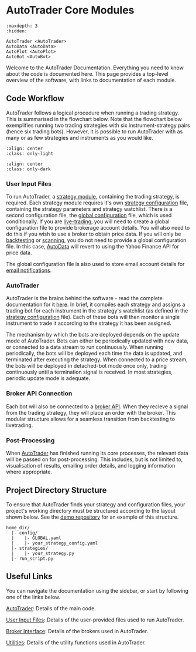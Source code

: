 # AutoTrader Core Modules



```{toctree}
:maxdepth: 3
:hidden:
   
AutoTrader <AutoTrader>
AutoData <AutoData>
AutoPlot <AutoPlot>
AutoBot <AutoBot>
```



Welcome to the AutoTrader Documentation. Everything you need to know about the code is documented here.
This page provides a top-level overview of the software, with links to documentation of each module.


## Code Workflow
AutoTrader follows a logical procedure when running a trading strategy. This is summarised in the flowchart below.
Note that the flowchart below exemplifies running two trading strategies with six instrument-strategy pairs (hence
six trading bots). However, it is possible to run AutoTrader with as many or as few strategies and instruments as 
you would like.

```{image} ../assets/images/light-code-workflow.svg
:align: center
:class: only-light
```

```{image} ../assets/images/dark-code-workflow.svg
:align: center
:class: only-dark
```



### User Input Files
To run AutoTrader, a [strategy module](trading-strategy), containing the trading strategy, is required. Each strategy module
requires it's own [strategy configuration](strategy-config) file, containing the strategy parameters and strategy
watchlist. There is a second configuration file, the [global configuration](global-config) file, which is used 
conditionally. If you are [live-trading](autotrader-livetrade-mode), you will need to create a global configuration 
file to provide brokerage account details. You will also need to do this if you wish to use a broker to obtain price data. 
If you will only be [backtesting](autotrader-backtest-mode) or [scanning](autotrader-scan-mode), you do not need 
to provide a global configuration file. In this case, [AutoData](autodata-docs) will revert to using the Yahoo Finance 
API for price data.

The global configuration file is also used to store email account details for [email notifications](emailing-utils).

### AutoTrader
AutoTrader is the brains behind the software - read the complete documentation for it [here](autotrader-docs). In brief,
it compiles each strategy and assigns a trading bot for each instrument in the strategy's watchlist (as defined in the 
[strategy configuration](strategy-config) file). Each of these bots will then monitor a single instrument
to trade it according to the strategy it has been assigned. 

The mechanism by which the bots are deployed depends on the update mode of AutoTrader. Bots can either be periodically
updated with new data, or connected to a data stream to run continuously. When running periodically, the bots will be 
deployed each time the data is updated, and terminated after executing the strategy. When connected to a price stream,
the bots will be deployed in detached-bot mode once only, trading continuously until a termination signal is received.
In most strategies, periodic update mode is adequate. 

### Broker API Connection
Each bot will also be connected to a [broker API](broker-interface). When they recieve a signal from the trading strategy,
they will place an order with the broker. This modular structure allows for a seamless transition from backtesting to 
livetrading. 

### Post-Processing
When [AutoTrader](autotrader-docs) has finished running its core processes, the relevant data will be passed on for 
post-processing. This includes, but is not limited to, visualisation of results, emailing order details, and logging
information where appropriate.


## Project Directory Structure
To ensure that AutoTrader finds your strategy and configuration files, your project's working 
directory must be structured according to the layout shown below. See the 
[demo repository](https://github.com/kieran-mackle/autotrader-demo/) for an example of this structure.

```
home_dir/
  |- config/
  |    |- GLOBAL.yaml
  |    |- your_strategy_config.yaml
  |- strategies/
  |    |- your_strategy.py
  |- run_script.py
```


## Useful Links
You can navigate the documentation using the sidebar, or start by following one of the links below.

[AutoTrader](autotrader-docs): Details of the main code.

[User Input Files](userfiles): Details of the user-provided files used to run AutoTrader.

[Broker Interface](broker-interface): Details of the brokers used in AutoTrader.

[Utilities](utilities-module): Details of the utility functions used in AutoTrader.